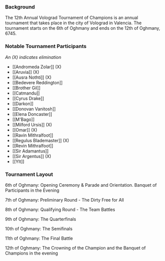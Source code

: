 ### Background
The 12th Annual Volograd Tournament of Champions is an annual tournament that takes place in the city of Volograd in Valencia. The tournament starts on the 6th of Oghmany and ends on the 12th of Oghmany, 6745. 

### Notable Tournament Participants
_An (X) indicates elimination_
* [[Andromeda Zolar]] (X)
* [[Aruvia]] (X)
* [[Ausra Nothti]] (X)
* [[Bedevere Reddington]]
* [[Brother Gil]]
* [[Catmandu]]
* [[Cyrus Drake]]
* [[Darkon]]
* [[Donovan Vanitosh]]
* [[Elena Doncaster]]
* [[M'Bago]]
* [[Milford Ursis]] (X)
* [[Omar]] (X)
* [[Ravin Mithralfoot]]
* [[Regulus Blademaster]] (X)
* [[Revin Mithralfoot]]
* [[Sir Adamantus]]
* [[Sir Argentus]] (X)
* [[Ylt]]

### Tournament Layout
6th of Oghmany: Opening Ceremony & Parade and Orientation. Banquet of Participants in the Evening

7th of Oghmany: Preliminary Round - The Dirty Free for All

8th of Oghmany: Qualifying Round - The Team Battles

9th of Oghmany: The Quarterfinals

10th of Oghmany: The Semifinals

11th of Oghmany: The Final Battle

12th of Oghmany: The Crowning of the Champion and the Banquet of Champions in the evening